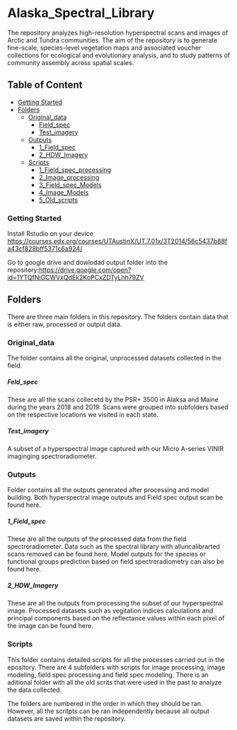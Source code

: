 # Alaska_Spectral_Library
The repository analyzes high-resolution hyperspectral scans and images of Arctic and Tundra communities. The aim of the repository is to generate fine-scale, species-level vegetation maps and associated voucher collections for ecological and evolutionary analysis, and to study patterns of community assembly across spatial scales.

## Table of Content

- [Getting Started](#Table-of-Content)
- [Folders](#Getting-Started)
    + [Original_data](#Folders)
      + [Field_spec](#Original_data)
      + [Test_imagery](#Original_data)
  + [Outputs](#Folders)
    + [1_Field_spec](#FOutputs)
    + [2_HDW_Imagery](#Outputs)
  + [Scripts](#Folders)
    + [1_Field_spec_processing](#Scripts)
    + [2_Image_processing](#Scripts)
    + [3_Field_spec_Models](#Scripts)
    + [4_Image_Models](#Scripts)
    + [5_Old_scripts](#Scripts)
  

### Getting Started
Install Rstudio on your device 
https://courses.edx.org/courses/UTAustinX/UT.7.01x/3T2014/56c5437b88fa43cf828bff5371c6a924/

Go to google drive and dowlodad output folder into the repository:https://drive.google.com/open?id=1YTQfNiGCWVxQdEk2KoPCxZDTyLhh79ZV

## Folders
There are three main folders in this repository. The folders contain data that is either raw, processed or output data. 

### Original_data
The folder contains all the original, unprocessed datasets collected in the field.

##### Feld_spec
These are all the scans collecetd by the PSR+ 3500 in Alaksa and Maine during the years 2018 and 2019. Scans were grouped into subfolders based on the respective locations we visited in each state. 

##### Test_imagery
A subset of a hyperspectral image captured with our Micro A-series VINIR imaginging spectroradiometer. 

### Outputs
Folder contains all the  outputs generated after processing and model building. Both hyperspectral image outputs and Field spec output scan be found here.

##### 1_Field_spec
These are all the outputs of the processed data from the field spectroradiometer. Data such as the spectral library with alluncalibrarted scans removed can be found here. Model outputs for the species or functional groups prediction based on field spectroradiometry can also be found here. 

##### 2_HDW_Imagery
These are all the outputs from processing the subset of our hyperspectral image. Processed datasets such as vegitation indices calculations and principal components based on the reflectance values within each pixel of the image can be found here. 

### Scripts
This folder contains detailed scripts for all the processes carried out in the epository. There are 4 subfolders with scripts for image processing, image modeling, field spec processing and field spec modeling. There is an aditional folder with all the old scrits that were used in the past to analyze the data collected. 

The folders are numbered in the order in which they should be ran. However, all the scritpts can be ran independently because all output datasets are saved within the repository.












